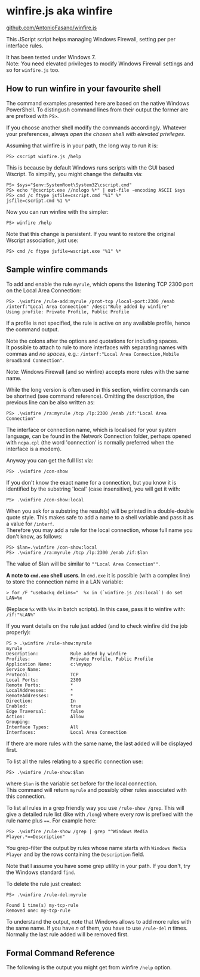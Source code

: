 winfire.js aka winfire
=====================

[github.com/AntonioFasano/winfire.js](https://github.com/AntonioFasano/winfire.js)

This JScript script helps managing Windows Firewall, setting per per interface rules. 

It has been tested under Windows 7.  
Note: You need  elevated privileges to modify Windows Firewall settings and so for `winfire.js` too.


How to run winfire in your favourite shell
---------------------------------

The  command examples presented here are based on the native Windows  PowerShell.
To distingush command lines from their output the former are  are prefixed with `PS>`.  

If you choose another shell modify the commands accordingly.
Whatever your preferences, always *open the chosen shell  with elevated privileges*. 

Assuming that winfire is in your path, the long way to run it is:

    PS> cscript winfire.js /help

This is because by default Windows runs scripts with the GUI based Wscript.
To simplify, you might change the defaults  via:

	PS> $sys="$env:SystemRoot\System32\cscript.cmd"
	PS> echo "@cscript.exe //nologo %*" | out-file -encoding ASCII $sys
	PS> cmd /c ftype jsfile=cscript.cmd "%1" %*
    jsfile=cscript.cmd %1 %*

Now you can run winfire with  the simpler:

    PS> winfire /help


Note that this change is persistent. If you want to restore the original Wscript association, just use:

	PS> cmd /c ftype jsfile=wscript.exe "%1" %*


Sample winfire commands
-----------------------

To add and enable the  rule `myrule`, which opens the listening TCP 2300 port on the Local Area Connection:


    PS> .\winfire /rule-add:myrule /prot-tcp /local-port:2300 /enab /interf:"Local Area Connection" /desc:"Rule added by winfire"	
	Using profile: Private Profile, Public Profile

   If a profile is not specified, the rule is active on any available profile, hence the command output.

Note the colons after the options and quotations for including spaces.   
It possible to attach to rule to more interfaces with separating names with commas and *no spaces*, e.g.: `/interf:"Local Area Connection,Mobile Broadband Connection"`.

Note: Windows Firewall (and so winfire) accepts more rules with the same name. 

While the long version is often  used in this section, winfire commands can be shortned (see command reference). Omitting the description, the previous line can be also written as:

    PS> .\winfire /ra:myrule /tcp /lp:2300 /enab /if:"Local Area Connection"


The  interface or connection name, which is localised for  your system language, can be found in the Network Connection folder, perhaps opened with `ncpa.cpl` (the word 'connection' is normally preferred when the interface is a modem).

Anyway you can get the full list via:

    PS> .\winfire /con-show

If you don't know the exact name for a connection, but you know it is identified by the substring  'local' (case insensitive), you will get it with:

    PS> .\winfire /con-show:local
	

When you ask for a substring the result(s) will be printed in a  double-double quote style. This makes safe to add a name to a shell variable and pass it as a value for `/interf`.  
Therefore you may add a rule for the local connection, whose full name you don't know, as follows:

    PS> $lan=.\winfire /con-show:local
    PS> .\winfire /ra:myrule /tcp /lp:2300 /enab /if:$lan

The value of $lan will be similar to `""Local Area Connection""`.

__A note to `cmd.exe` shell users__. In `cmd.exe` it is possible (with a complex line) to store the connection name in a LAN variable:

    > for /F "usebackq delims="  %x in (`winfire.js /cs:local`) do set LAN=%x

(Replace `%x` with `%%x` in batch scripts). In this case, pass it to winfire with: `/if:"%LAN%"`


If you want details on the rule just added (and to check winfire did the job properly):

    PS > .\winfire /rule-show:myrule                          
    myrule                                                    
    Description:            Rule added by winfire             
    Profiles:               Private Profile, Public Profile   
    Application Name:       c:\myapp                          
    Service Name:                                             
    Protocol:               TCP                               
    Local Ports:            2300                              
    Remote Ports:           *                                 
    LocalAddresses:         *                                 
    RemoteAddresses:        *                                 
    Direction:              In                                
    Enabled:                true                              
    Edge Traversal:         false                             
    Action:                 Allow                             
    Grouping:                                                 
    Interface Types:        All                               
    Interfaces:             Local Area Connection 


If there are more rules  with the same name, the last added will be displayed first. 

To list all the rules relating to a specific connection use:

    PS> .\winfire /rule-show:$lan 

where `$lan` is the variable set before for the local connection.  
This command will return `myrule` and possibly other rules associated with this connection. 


To  list all rules in a grep friendly way you use `/rule-show /grep`. This will give  a detailed rule list (like with `/long`) where every row is  prefixed with the rule name plus `==`.
For example here:

    PS> .\winfire /rule-show /grep | grep "^Windows Media Player.*==Description"

You grep-filter the output by rules whose name starts with `Windows Media Player` and by the rows containing the  `Description` field. 

Note that I assume you have some grep utility in your path. If you don't, try the Windows standard `find`.


To delete the rule just created:

    PS> .\winfire /rule-del:myrule  

    Found 1 time(s) my-tcp-rule       
    Removed one: my-tcp-rule          


To understand the output, note that Windows allows to add more rules with the same name. If you have *n* of them, you have to use `/rule-del`  *n* times. Normally the last rule  added will be removed first. 



Formal Command Reference
------------------------

The following is the output you might get from   winfire `/help` option.  

    
<!-- Local Variables: -->
<!-- mode: markdown -->
<!-- End: -->

<!--  LocalWords:  winfire
 -->
